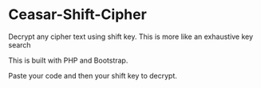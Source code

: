 # Ceasar-Shift-Cipher
Decrypt any cipher text using shift key. This is more like an exhaustive key search

This is built with PHP and Bootstrap.

Paste your code and then your shift key to decrypt.
